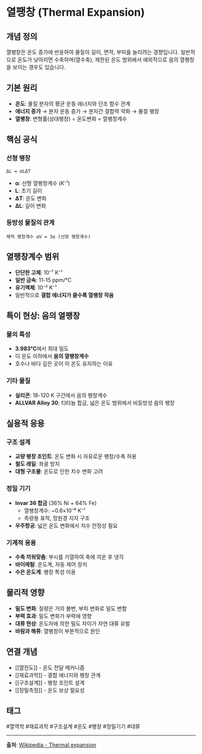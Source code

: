 # 열팽창 (Thermal Expansion)

## 개념 정의

열팽창은 온도 증가에 반응하여 물질이 길이, 면적, 부피를 늘리려는 경향입니다. 일반적으로 온도가 낮아지면 수축하며(열수축), 제한된 온도 범위에서 예외적으로 음의 열팽창을 보이는 경우도 있습니다.

## 기본 원리

- **온도**: 물질 분자의 평균 운동 에너지와 단조 함수 관계
- **에너지 증가** → 분자 운동 증가 → 분자간 결합력 약화 → 물질 팽창
- **열팽창**: 변형률(상대팽창) ÷ 온도변화 = 열팽창계수

## 핵심 공식

### 선형 팽창

```
ΔL = αLΔT
```

- **α**: 선형 열팽창계수 (K⁻¹)
- **L**: 초기 길이
- **ΔT**: 온도 변화
- **ΔL**: 길이 변화

### 등방성 물질의 관계

```
체적 팽창계수 αV = 3α (선형 팽창계수)
```

## 열팽창계수 범위

- **단단한 고체**: 10⁻⁷ K⁻¹
- **일반 금속**: 11-15 ppm/°C
- **유기액체**: 10⁻³ K⁻¹
- 일반적으로 **결합 에너지가 클수록 열팽창 작음**

## 특이 현상: 음의 열팽창

### 물의 특성

- **3.983°C**에서 최대 밀도
- 이 온도 이하에서 **음의 열팽창계수**
- 호수나 바다 깊은 곳이 이 온도 유지하는 이유

### 기타 물질

- **실리콘**: 18-120 K 구간에서 음의 팽창계수
- **ALLVAR Alloy 30**: 티타늄 합금, 넓은 온도 범위에서 비등방성 음의 팽창

## 실용적 응용

### 구조 설계

- **교량 팽창 조인트**: 온도 변화 시 자유로운 팽창/수축 허용
- **철도 레일**: 좌굴 방지
- **대형 구조물**: 온도로 인한 치수 변화 고려

### 정밀 기기

- **Invar 36 합금** (36% Ni + 64% Fe)
    - 열팽창계수: ~0.6×10⁻⁶ K⁻¹
    - 측량용 표척, 망원경 지지 구조
- **우주항공**: 넓은 온도 변화에서 치수 안정성 필요

### 기계적 응용

- **수축 끼워맞춤**: 부시를 가열하여 축에 끼운 후 냉각
- **바이메탈**: 온도계, 자동 제어 장치
- **수은 온도계**: 팽창 특성 이용

## 물리적 영향

- **밀도 변화**: 질량은 거의 불변, 부피 변화로 밀도 변함
- **부력 효과**: 밀도 변화가 부력에 영향
- **대류 현상**: 온도차에 의한 밀도 차이가 자연 대류 유발
- **바람과 해류**: 열팽창이 부분적으로 원인

## 연결 개념

- [[열전도]] - 온도 전달 메커니즘
- [[재료과학]] - 결합 에너지와 팽창 관계
- [[구조설계]] - 팽창 조인트 설계
- [[정밀측정]] - 온도 보상 필요성

## 태그

#열역학 #재료과학 #구조설계 #온도 #팽창 #정밀기기 #대류

---

**출처**: [Wikipedia - Thermal expansion](https://en.wikipedia.org/wiki/Thermal_expansion)
